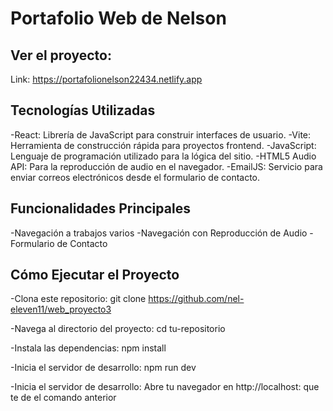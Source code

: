 # Portafolio Web de Nelson

## Ver el proyecto:

Link: https://portafolionelson22434.netlify.app

## Tecnologías Utilizadas
-React: Librería de JavaScript para construir interfaces de usuario.
-Vite: Herramienta de construcción rápida para proyectos frontend.
-JavaScript: Lenguaje de programación utilizado para la lógica del sitio.
-HTML5 Audio API: Para la reproducción de audio en el navegador.
-EmailJS: Servicio para enviar correos electrónicos desde el formulario de contacto.

## Funcionalidades Principales
-Navegación a trabajos varios
-Navegación con Reproducción de Audio
-Formulario de Contacto

## Cómo Ejecutar el Proyecto

-Clona este repositorio:
git clone https://github.com/nel-eleven11/web_proyecto3

-Navega al directorio del proyecto:
cd tu-repositorio

-Instala las dependencias:
npm install

-Inicia el servidor de desarrollo:
npm run dev

-Inicia el servidor de desarrollo:
Abre tu navegador en http://localhost: que te de el comando anterior
